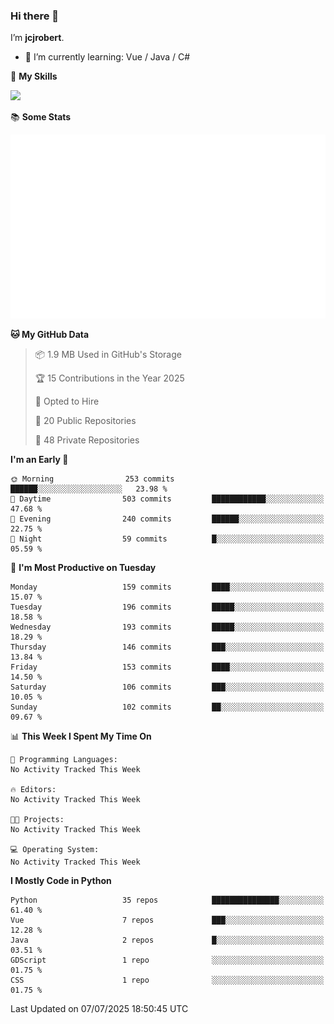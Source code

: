 ### Hi there 👋

I’m **jcjrobert**.

- 🌱 I’m currently learning: Vue / Java / C#

🌟 **My Skills**

![](https://img.shields.io/badge/-Python-3e74a2?style=flat-square&logo=Python&logoColor=fff)

📚 **Some Stats**

![](https://github.com/jcjrobert/github-stats/blob/master/generated/overview.svg)

<!--START_SECTION:waka-->
**🐱 My GitHub Data** 

> 📦 1.9 MB Used in GitHub's Storage 
 > 
> 🏆 15 Contributions in the Year 2025
 > 
> 💼 Opted to Hire
 > 
> 📜 20 Public Repositories 
 > 
> 🔑 48 Private Repositories 
 > 
**I'm an Early 🐤** 

```text
🌞 Morning                253 commits         ██████░░░░░░░░░░░░░░░░░░░   23.98 % 
🌆 Daytime                503 commits         ████████████░░░░░░░░░░░░░   47.68 % 
🌃 Evening                240 commits         ██████░░░░░░░░░░░░░░░░░░░   22.75 % 
🌙 Night                  59 commits          █░░░░░░░░░░░░░░░░░░░░░░░░   05.59 % 
```
📅 **I'm Most Productive on Tuesday** 

```text
Monday                   159 commits         ████░░░░░░░░░░░░░░░░░░░░░   15.07 % 
Tuesday                  196 commits         █████░░░░░░░░░░░░░░░░░░░░   18.58 % 
Wednesday                193 commits         █████░░░░░░░░░░░░░░░░░░░░   18.29 % 
Thursday                 146 commits         ███░░░░░░░░░░░░░░░░░░░░░░   13.84 % 
Friday                   153 commits         ████░░░░░░░░░░░░░░░░░░░░░   14.50 % 
Saturday                 106 commits         ███░░░░░░░░░░░░░░░░░░░░░░   10.05 % 
Sunday                   102 commits         ██░░░░░░░░░░░░░░░░░░░░░░░   09.67 % 
```


📊 **This Week I Spent My Time On** 

```text
💬 Programming Languages: 
No Activity Tracked This Week

🔥 Editors: 
No Activity Tracked This Week

🐱‍💻 Projects: 
No Activity Tracked This Week

💻 Operating System: 
No Activity Tracked This Week
```

**I Mostly Code in Python** 

```text
Python                   35 repos            ███████████████░░░░░░░░░░   61.40 % 
Vue                      7 repos             ███░░░░░░░░░░░░░░░░░░░░░░   12.28 % 
Java                     2 repos             █░░░░░░░░░░░░░░░░░░░░░░░░   03.51 % 
GDScript                 1 repo              ░░░░░░░░░░░░░░░░░░░░░░░░░   01.75 % 
CSS                      1 repo              ░░░░░░░░░░░░░░░░░░░░░░░░░   01.75 % 
```




 Last Updated on 07/07/2025 18:50:45 UTC
<!--END_SECTION:waka-->
